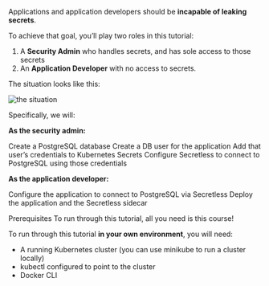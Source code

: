 Applications and application developers should be **incapable of leaking secrets**.

To achieve that goal, you’ll play two roles in this tutorial:

1. A **Security Admin** who handles secrets, and has sole access to those secrets
2. An **Application Developer** with no access to secrets.

The situation looks like this:

![the situation](https://secretless.io/img/secretless_overview.jpg)

Specifically, we will:

**As the security admin:**

Create a PostgreSQL database
Create a DB user for the application
Add that user’s credentials to Kubernetes Secrets
Configure Secretless to connect to PostgreSQL using those credentials

**As the application developer:**

Configure the application to connect to PostgreSQL via Secretless
Deploy the application and the Secretless sidecar

Prerequisites
To run through this tutorial, all you need is this course!


To run through this tutorial **in your own environment**, you will need:

- A running Kubernetes cluster (you can use minikube to run a cluster locally)
- kubectl configured to point to the cluster
- Docker CLI
